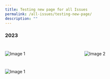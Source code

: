 ```yaml
---
title: Testing new page for all Issues
permalink: /all-issues/testing-new-page/
description: ""
---
```

<style>




.grid-container {
  display: grid;
  grid-template-columns: 1fr 1fr; /* Two columns */
  gap: 20px; /* Gap between items */
	margin-top: 3em
}

.grid-item {
  width: 100%;
  height: auto;
}

@media (max-width: 600px) {
  /* Keep two columns layout on smaller screens */
  .grid-container {
    grid-template-columns: repeat(auto-fit, minmax(200px, 1fr)); /* Adjust the minmax values as needed */
  }
}


</style>

<h3>2023</h3>
<div class="grid-container">
  <div class="grid-item">
    <img alt="Image 1" src="/images/favicon-isomer.ico">
  </div>
  <div class="grid-item">
    <img alt="Image 2" src="/images/favicon-isomer.ico">
  </div>
</div>



<div class="grid-container">
	<div class="grid-item"><img alt="Image 1" src="/images/favicon-isomer.ico"></div>


</div>